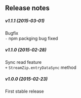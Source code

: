 Release notes
-------------
##### v1.1.1 (2015-03-01)
Bugfix  
`-` npm packging bug fixed  

##### v1.1.0 (2015-02-28)
Sync read feature  
`+` `StreamZip.entryDataSync` method

##### v1.0.0 (2015-02-23)
First stable release  